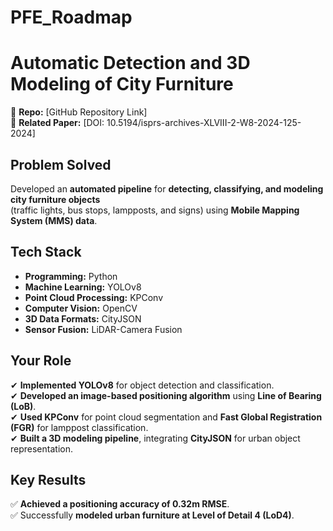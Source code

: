 # PFE_Roadmap
# Automatic Detection and 3D Modeling of City Furniture

🔗 **Repo:** [GitHub Repository Link]  
📄 **Related Paper:** [DOI: 10.5194/isprs-archives-XLVIII-2-W8-2024-125-2024]  

## Problem Solved  
Developed an **automated pipeline** for **detecting, classifying, and modeling city furniture objects**  
(traffic lights, bus stops, lampposts, and signs) using **Mobile Mapping System (MMS) data**.

## Tech Stack  
- **Programming:** Python  
- **Machine Learning:** YOLOv8  
- **Point Cloud Processing:** KPConv  
- **Computer Vision:** OpenCV  
- **3D Data Formats:** CityJSON  
- **Sensor Fusion:** LiDAR-Camera Fusion  

## Your Role  
✔ **Implemented YOLOv8** for object detection and classification.  
✔ **Developed an image-based positioning algorithm** using **Line of Bearing (LoB)**.  
✔ **Used KPConv** for point cloud segmentation and **Fast Global Registration (FGR)** for lamppost classification.  
✔ **Built a 3D modeling pipeline**, integrating **CityJSON** for urban object representation.  

## Key Results  
✅ **Achieved a positioning accuracy of 0.32m RMSE**.  
✅ Successfully **modeled urban furniture at Level of Detail 4 (LoD4)**.  
